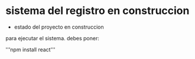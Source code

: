 <h1>sistema del registro en construccion</h1>

- estado del proyecto en construccion
  
para ejecutar el sistema. debes poner:

'''npm install react''' 
